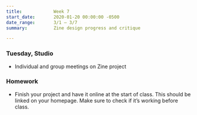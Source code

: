 ```yaml
---
title:            Week 7
start_date:       2020-01-20 00:00:00 -0500
date_range:       3/1 – 3/7
summary:          Zine design progress and critique

---
```



### Tuesday, Studio

- Individual and group meetings on Zine project

### Homework
- Finish your project and have it online at the start of class. This should be linked on your homepage. Make sure to check if it&rsquo;s working before class.
